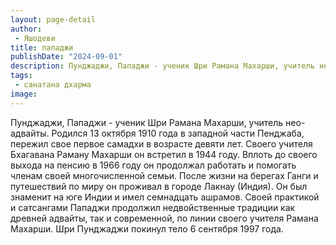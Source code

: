 ```yaml
---
layout: page-detail
author:
 - Яшодеви
title: пападжи
publishDate: "2024-09-01"
description: Пунджаджи, Пападжи - ученик Шри Рамана Махарши, учитель нео-адвайты. Родился 13 октября 1910 года в западной части Пенджаба, пережил свое первое самадхи в возрасте девяти лет. Своего учителя Бхагавана Раману Махарши он встретил в 1944 году. Вплоть до своего выхода на пенсию в 1966 году он продолжал работать и помогать членам своей многочисленной семьи. После жизни на берегах Ганги и путешествий по миру он проживал в городе Лакнау (Индия). Он был знаменит на юге Индии и имел семнадцать ашрамов. Своей практикой и сатсангами Пападжи продолжил недвойственные традиции как древней адвайты, так и современной, по линии своего учителя Рамана Махарши. Шри Пунджаджи покинул тело 6 сентября 1997 года.
tags:
 - санатана дхарма
image: 
---
```


Пунджаджи, Пападжи - ученик Шри Рамана Махарши, учитель нео-адвайты. Родился 13 октября 1910 года в западной части Пенджаба, пережил свое первое самадхи в возрасте девяти лет. Своего учителя Бхагавана Раману Махарши он встретил в 1944 году. Вплоть до своего выхода на пенсию в 1966 году он продолжал работать и помогать членам своей многочисленной семьи. После жизни на берегах Ганги и путешествий по миру он проживал в городе Лакнау (Индия). Он был знаменит на юге Индии и имел семнадцать ашрамов. Своей практикой и сатсангами Пападжи продолжил недвойственные традиции как древней адвайты, так и современной, по линии своего учителя Рамана Махарши. Шри Пунджаджи покинул тело 6 сентября 1997 года.

